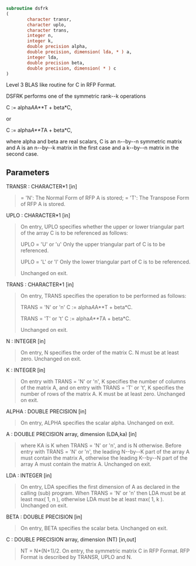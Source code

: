 ```fortran
subroutine dsfrk
(
        character transr,
        character uplo,
        character trans,
        integer n,
        integer k,
        double precision alpha,
        double precision, dimension( lda, * ) a,
        integer lda,
        double precision beta,
        double precision, dimension( * ) c
)
```

Level 3 BLAS like routine for C in RFP Format.

DSFRK performs one of the symmetric rank--k operations

C := alpha*A*A**T + beta*C,

or

C := alpha*A**T*A + beta*C,

where alpha and beta are real scalars, C is an n--by--n symmetric
matrix and A is an n--by--k matrix in the first case and a k--by--n
matrix in the second case.

## Parameters
TRANSR : CHARACTER*1 [in]
> = 'N':  The Normal Form of RFP A is stored;
> = 'T':  The Transpose Form of RFP A is stored.

UPLO : CHARACTER*1 [in]
> On  entry, UPLO specifies whether the upper or lower
> triangular part of the array C is to be referenced as
> follows:
> 
> UPLO = 'U' or 'u'   Only the upper triangular part of C
> is to be referenced.
> 
> UPLO = 'L' or 'l'   Only the lower triangular part of C
> is to be referenced.
> 
> Unchanged on exit.

TRANS : CHARACTER*1 [in]
> On entry, TRANS specifies the operation to be performed as
> follows:
> 
> TRANS = 'N' or 'n'   C := alpha*A*A**T + beta*C.
> 
> TRANS = 'T' or 't'   C := alpha*A**T*A + beta*C.
> 
> Unchanged on exit.

N : INTEGER [in]
> On entry, N specifies the order of the matrix C. N must be
> at least zero.
> Unchanged on exit.

K : INTEGER [in]
> On entry with TRANS = 'N' or 'n', K specifies the number
> of  columns of the matrix A, and on entry with TRANS = 'T'
> or 't', K specifies the number of rows of the matrix A. K
> must be at least zero.
> Unchanged on exit.

ALPHA : DOUBLE PRECISION [in]
> On entry, ALPHA specifies the scalar alpha.
> Unchanged on exit.

A : DOUBLE PRECISION array, dimension (LDA,ka) [in]
> where KA
> is K  when TRANS = 'N' or 'n', and is N otherwise. Before
> entry with TRANS = 'N' or 'n', the leading N--by--K part of
> the array A must contain the matrix A, otherwise the leading
> K--by--N part of the array A must contain the matrix A.
> Unchanged on exit.

LDA : INTEGER [in]
> On entry, LDA specifies the first dimension of A as declared
> in  the  calling  (sub)  program.   When  TRANS = 'N' or 'n'
> then  LDA must be at least  max( 1, n ), otherwise  LDA must
> be at least  max( 1, k ).
> Unchanged on exit.

BETA : DOUBLE PRECISION [in]
> On entry, BETA specifies the scalar beta.
> Unchanged on exit.

C : DOUBLE PRECISION array, dimension (NT) [in,out]
> NT = N*(N+1)/2. On entry, the symmetric matrix C in RFP
> Format. RFP Format is described by TRANSR, UPLO and N.
